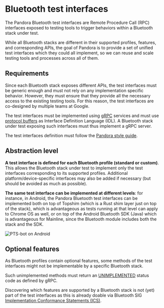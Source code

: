 # Bluetooth test interfaces

The Pandora Bluetooth test interfaces are Remote Procedure Call (RPC) interfaces
exposed to testing tools to trigger behaviors within a Bluetooth stack under
test.

While all Bluetooth stacks are different in their supported profiles, features,
and corresponding APIs, the goal of Pandora is to provide a set of unified
test interfaces which they could all implement, so we can reuse and scale
testing tools and processes across all of them.

## Requirements

Since each Bluetooth stack exposes different APIs, the test interfaces must be
generic enough and must not rely on any implementation specific behavior.
However, they must ensure that they provide all the necessary access to the
existing testing tools. For this reason, the test interfaces are co-designed by
multiple teams at Google.

The test interfaces must be implemented using [gRPC](https://grpc.io/) services
and must use [protocol buffers](https://developers.google.com/protocol-buffers)
as Interface Definition Language (IDL). A Bluetooth stack under test exposing
such interfaces must thus implement a gRPC server.

The test interfaces definition must follow the [Pandora style guide](
style-guide.md).

## Abstraction level

**A test interface is defined for each Bluetooth profile (standard or custom)**.
This allows the Bluetooth stack under test to implement only the test interfaces
corresponding to its supported profiles. Additional platform/device-specific
interfaces may also be added if necessary (but should be avoided as much as
possible).

**The same test interface can be implemented at different levels**: for
instance, in Android, the Pandora Bluetooth test interfaces can be implemented
both on top of Topshim (which is a Rust shim layer just on top of the stack),
which is advantageous as tests running at that level can apply to Chrome OS as
well, or on top of the Android Bluetooth SDK (Java) which is advantageous for
Mainline, since the Bluetooth module includes both the stack and the SDK.

![PTS-bot on Android](/images/pts-bot-aosp.svg)

## Optional features

As Bluetooth profiles contain optional features, some methods of the test
interfaces might not be implementable by a specific Bluetooth stack.

Such unimplemented methods must return an [UNIMPLEMENTED](
https://grpc.github.io/grpc/core/md_doc_statuscodes.html) status code as defined
by gRPC.

Discovering which features are supported by a Bluetooth stack is not (yet) part
of the test interfaces as this is already doable via Bluetooth SIG
[Implementation Conformance Statements (ICS)](
https://www.bluetooth.com/specifications/qualification-test-requirements/).
